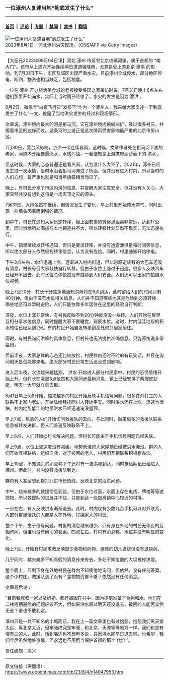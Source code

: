 ### 一位涿州人复述当地“到底发生了什么”

---

#### [首页](../../../..?n14047953) &nbsp;|&nbsp; [评论](../../../../../epoch-comment?n14047953) &nbsp;|&nbsp; [专题](../../../../../epoch-special?n14047953) &nbsp;|&nbsp; [禁闻](../../../../../epoch-news?n14047953) &nbsp;|&nbsp; [禁书](../../../../../books?n14047953) &nbsp;|&nbsp; [翻墙](https://github.com/gfw-breaker/nogfw/blob/master/README.md?n14047953)


<div><img alt="一位涿州人复述当地“到底发生了什么”" class="attachment-djy_600_400 size-djy_600_400 wp-post-image" src="https://i.epochtimes.com/assets/uploads/2023/08/id14047974-GettyImages-1570669915.jpeg"/>
<div class="caption">
 2023年8月1日，河北涿州洪灾现场。（CNS/AFP via Getty Images）
</div></div><hr/><div class="post_content" id="artbody" itemprop="articleBody">
 <!-- article content begin -->
 <p>
  【大纪元2023年08月04日讯】河北
  <ok href="https://www.epochtimes.com/gb/tag/%E6%B6%BF%E5%B7%9E.html">
   涿州
  </ok>
  市紧邻北京琉璃河镇，属于首都的 “南大门”。该市从上周六开始连续两日遭遇强降雨，尤其是受上游北京
  <ok href="https://www.epochtimes.com/gb/tag/%E6%B3%84%E6%B4%AA.html">
   泄洪
  </ok>
  的影响，到7月31日下午，市区及郊区出现严重水灾。目前涿州全域停水，部分地区停电、断网，物资也相当缺乏，包括粮食。
 </p>
 <p>
  一位在
  <ok href="https://www.epochtimes.com/gb/tag/%E6%B6%BF%E5%B7%9E.html">
   涿州
  </ok>
  开办烧烤美食城的老板接受美国之音采访时说，7月31日晚上6点左右他们那里开始淹水，实际上当时雨已经停了。水灾的发生是因为
  <ok href="https://www.epochtimes.com/gb/tag/%E6%B3%84%E6%B4%AA.html">
   泄洪
  </ok>
  。
 </p>
 <p>
  8月2日，微信号“白夜飞行员”发布了“作为一个涿州人，我来给大家复述一下到底发生了什么”一文，披露了当地洪灾发生的经过和现场情形。
 </p>
 <p>
  文章说，涿州境内最大的河是拒马河，它在涿州境内蜿蜒曲折，经过很多村庄，并擦着市区的边缘而过。这条河的上游正是这次降雨受害影响最严重的北京市房山区。
 </p>
 <p>
  7月30日，受台风影响，京津一带连续暴雨，这时候，文章作者处在拒马河下游的老家，河道内开始普遍涨水，水质浑浊，一看便知是上游携带泥沙而下的
  <ok href="https://www.epochtimes.com/gb/tag/%E6%B4%AA%E6%B0%B4.html">
   洪水
  </ok>
  。
 </p>
 <p>
  但这时候，大家的心态普遍还是看热闹，认为没什么大不了。2021年，涿州已经发生过一次水情，当时水沿着拒马河淹过了桥面，但并没有进入村内，所以当时的人们心想，最严重也就是和当年旗鼓相当而已了。
 </p>
 <p>
  晚上，有村民分享了市区内涝的信息，并提醒大家注意安全，但并没有人关心，大家显然并没有想到这将是一场灭顶之灾的源头。
 </p>
 <p>
  7月31日，大雨依然在继续，但情况发生了变化，早上村里开始停水停气，同时出现一些墙头因暴雨倒塌的情况。
 </p>
 <p>
  到中午，村长在通知大家迅速转移，但上面安排的转移点距离非常远，达到17公里，同时当地所处海拔与本地相差并不大，所以转移计划显然不现实，无法迅速执行。
 </p>
 <p>
  中午，镇里继续发转移通知，但只是要求转移，并没有透露泄洪量和时间等信息，所以绝大部分人依然轻视转移信息，认为没有危险。同时，村里通知开始停电。
 </p>
 <p>
  下午3点左右，水位迅速上涨，逐渐进入村内街道，但此时原定转移的大巴车还没有消息，村长号召大家赶快自行转移，但由于水位上涨过于迅速，很多人反映汽车已经开不出去。此时水位总体依然没有威胁到人们安全。人们还可以出家门拍摄水位视频。
 </p>
 <p>
  晚上7点20分，村长十分焦急地通知洪峰将在9点到达，此时留给人们的时间只剩40分钟。但由于没有水位相关信息，人们并不知道哪些地区是危险到必须转移，哪些地区可以暂时避险，人们只能依靠多年居住在这里的经验自行判断。
 </p>
 <p>
  深夜，水位上涨非常快，有村民反映不到20分钟就淹没一块砖。人们开始在群里互相分享水位信息，同时提醒大家不要睡觉，观察水位。这时，村内低洼地段的积水预估已经达到2米。有的村民开始自发转移到高处的邻居家居住。
 </p>
 <p>
  同时，有村民询问洪峰的具体信息，但村长也无法提供准确信息，只能笼统说非常猛烈。
 </p>
 <p>
  但前半夜，大家总体的心态还比较放松，村民群内还时不时的有玩笑话，并且在询问明天是否能够来电。绝大部分村民日常生活还没受到影响。
 </p>
 <p>
  进入后半夜，水流越来越猛烈，
  <ok href="https://www.epochtimes.com/gb/tag/%E6%B4%AA%E6%B0%B4.html">
   洪水
  </ok>
  开始进入部分村民家中，村民的恐慌情绪开始上升。但村长在凌晨3点依然和大家同步最新消息，镇上已经安排了两艘皮划艇，明天一大早就立刻去取。
 </p>
 <p>
  8月1日早上5点开始，越来越多的村民开始反映手机信号问题，很多在外打工的人联系不上家内老幼，开始陆续拜托同村人转达平安。同时洪水还在上涨，流速也很快，村内地势低洼的地带洪水已经迅速淹没屋顶。
 </p>
 <p>
  早上7点，焦急的人们开始询问救援队的去向，与此同时，越来越多的救援队联系信息被转发进群，但人们普遍反映联系不上。
 </p>
 <p>
  早上8点，人们开始@村长解决问题，但村长可能由于手机信号问题已经失联。
 </p>
 <p>
  早上9点，水位上涨速度没有减缓，地势低洼的人家屋顶已经被洪水淹没。群内人们开始互相联络，组织自救，对于被困的老人，村民们互相联系积极想办法。
 </p>
 <p>
  早上10点，不知源头的消息称下午还将有一波洪峰到达，同时抢险队伍已经进入涿州。但此时，村内没有救援队到达。
 </p>
 <p>
  群内有人甚至想到拨打北京市长热线，反映北京的泄洪问题。
 </p>
 <p>
  中午，越来越多的救援信息到达，但由于水位过高，水面上存在电线、牌楼等等遮挡物，所以救援队的进展并不快，只能到达一些距离镇中心较近的村落。
 </p>
 <p>
  一点左右，有人反映洪水渐渐退去。此时，村内仅有少数几台手机可以对外联系，大部分群里活跃的人都是人在外地、打探家人的村民。
 </p>
 <p>
  整个下午，由于信号问题，村里的消息越来越少，只有身在外地的村民无休止的互相询问，但谁也没有确切的答案。四点左右，村内有消息称，水位并没有明显的变化。
 </p>
 <p>
  晚上7点，开始有村民求救反映缺少食物和药物，避难的幼儿发烧但没有退烧药。
 </p>
 <p>
  几乎同时，越来越多不知真假的消息传来传去，多处不知位置的大坝被传决堤。
 </p>
 <p>
  整个晚上，只剩下身在外地村民在群内不知疲倦地询问，但依然，没有任何答案。这个小村庄，救援队到了没有？食物物资够不够？依然没有任何消息。
 </p>
 <p>
  文章最后说：
 </p>
 <p>
  “目前我叔叔一家以及奶奶，都还被困在村中，因为提前准备了食物和水，他们在二楼短期避险的问题应该不大，但如果洪水超过明天还没退去，被困的人能否安然无恙？谁也不敢判定。
 </p>
 <p>
  涿州只是一处不知名的小城而已，我在上一篇文章里也有过抱怨，抱怨我们离天堂太远、离北京太近，但牢骚终究是牢骚，和北京、天津等等地方一样，我们也是有情有血的人，此时，话到嘴边也不想再多说，只愿洪水能早日退去吧。也希望，我们今后虽然地处京畿，但永远也不用再当保护首都的那个‘代价’”。
 </p>
 <p>
  责任编辑：高义
 </p>
 <!-- article content end -->
 <div id="below_article_ad">
 </div>
</div>


---

原文链接（需翻墙）：https://www.epochtimes.com/gb/23/8/4/n14047953.htm